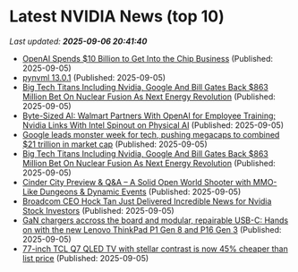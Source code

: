 # Latest NVIDIA News (top 10)
_Last updated: **2025-09-06 20:41:40**_

- [OpenAI Spends $10 Billion to Get Into the Chip Business](https://gizmodo.com/openai-making-chips-deal-broadcom-2000654701) (Published: 2025-09-05)
- [pynvml 13.0.1](https://pypi.org/project/pynvml/13.0.1/) (Published: 2025-09-05)
- [Big Tech Titans Including Nvidia, Google And Bill Gates Back $863 Million Bet On Nuclear Fusion As Next Energy Revolution](https://biztoc.com/x/04d6205c38085eb1) (Published: 2025-09-05)
- [Byte-Sized AI: Walmart Partners With OpenAI for Employee Training; Nvidia Links With Intel Spinout on Physical AI](https://consent.yahoo.com/v2/collectConsent?sessionId=1_cc-session_c77aa0a6-1cb6-401f-8cfa-e7b4e2f13a8b) (Published: 2025-09-05)
- [Google leads monster week for tech, pushing megacaps to combined $21 trillion in market cap](https://www.cnbc.com/2025/09/05/tech-megacaps-worth-market-cap.html) (Published: 2025-09-05)
- [Big Tech Titans Including Nvidia, Google And Bill Gates Back $863 Million Bet On Nuclear Fusion As Next Energy Revolution](https://finance.yahoo.com/news/big-tech-titans-including-nvidia-201131777.html) (Published: 2025-09-05)
- [Cinder City Preview & Q&A – A Solid Open World Shooter with MMO-Like Dungeons & Dynamic Events](https://wccftech.com/cinder-city-preview-qa-open-world-shooter-mmo-like/) (Published: 2025-09-05)
- [Broadcom CEO Hock Tan Just Delivered Incredible News for Nvidia Stock Investors](https://biztoc.com/x/5809abf9eafc6fbc) (Published: 2025-09-05)
- [GaN chargers accross the board and modular, repairable USB-C: Hands on with the new Lenovo ThinkPad P1 Gen 8 and P16 Gen 3](https://www.notebookcheck.net/GaN-chargers-accross-the-board-and-modular-repairable-USB-C-Hands-on-with-the-new-Lenovo-ThinkPad-P1-Gen-8-and-P16-Gen-3.1106756.0.html) (Published: 2025-09-05)
- [77-inch TCL Q7 QLED TV with stellar contrast is now 45% cheaper than list price](https://www.notebookcheck.net/77-inch-TCL-Q7-QLED-TV-with-stellar-contrast-is-now-45-cheaper-than-list-price.1106545.0.html) (Published: 2025-09-05)
